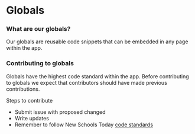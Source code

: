 # Globals
### What are our globals?
Our globals are reusable code snippets that can be embedded in any page within the app.

### Contributing to globals
Globals have the highest code standard within the app. Before contributing to globals we expect that contributors should have made previous contributions.

Steps to contribute
  - Submit issue with proposed changed
  - Write updates
  - Remember to follow New Schools Today [code standards](https://github.com/hackforla/new-schools-today/blob/master/nstAppTemplate/CONTRIBUTING.md#standards)
